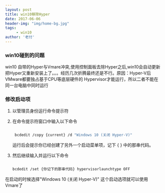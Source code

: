 ```yaml
---
layout: post
title: win10移除Hyper
date: 2017-06-06
header-img: "img/home-bg.jpg"
tags:
     - win10
author: '老付'
---      
```



### win10碰到的问题       
   
   win10 自带的Hyper与Vmare冲突,使用控制面板去除Hyper之后,win10会自动更新把Hyper又重新安装上了。。。经历几次折腾最终还是不行。原因：Hyper-V后VMware都要独占基于CPU等底层硬件的 Hypervisor才能运行，所以二者不能在同一台电脑中同时运行

 
### 修改启动项      
  
1. 以管理员身份运行命令提示符      

2. 在命令提示符窗口中输入以下命令     

	  ``` bash    

	   bcdedit /copy {current} /d "Windows 10 (关闭 Hyper-V)"    

	  ```       


   运行后会提示你已经创建了另外一个启动菜单项，记下 { } 中的那串代码。          

3. 然后继续输入并运行以下命令     

	  ``` bash    

	  bcdedit /set {你记下的那串代码} hypervisorlaunchtype OFF   

	 ```  

在启动的时候选择"Windows 10 (关闭 Hyper-V)"  这个启动选项就可以使用Vmare了

   